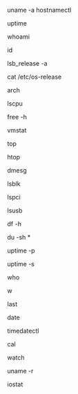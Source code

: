 uname -a
hostnamectl

uptime

whoami

id

lsb_release -a

cat /etc/os-release

arch

lscpu

free -h

vmstat

top

htop

dmesg

lsblk

lspci

lsusb

df -h

du -sh *

uptime -p

uptime -s

who

w

last

date

timedatectl

cal

watch

uname -r

iostat

